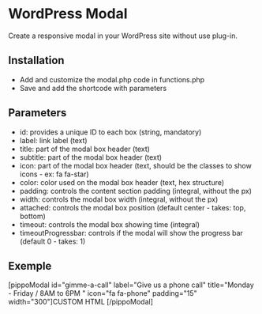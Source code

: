 # WordPress Modal
Create a responsive modal in your WordPress site without use plug-in.

## Installation
- Add and customize the modal.php code in functions.php 
- Save and add the shortcode with parameters

## Parameters
- id: provides a unique ID to each box (string, mandatory)
- label: link label (text)
- title: part of the modal box header (text)
- subtitle: part of the modal box header (text)
- icon: part of the modal box header (text, should be the classes to show icons - ex: fa fa-star)
- color: color used on the modal box header (text, hex structure)
- padding: controls the content section padding (integral, without the px)
- width: controls the modal box width (integral, without the px)
- attached: controls the modal box position (default center - takes: top, bottom)
- timeout: controls the modal box showing time (integral)
- timeoutProgressbar: controls if the modal will show the progress bar (default 0 - takes: 1)

## Exemple 
[pippoModal id="gimme-a-call" label="Give us a phone call" title="Monday - Friday / 8AM to 6PM
" icon="fa fa-phone" padding="15" width="300"]CUSTOM HTML [/pippoModal]
